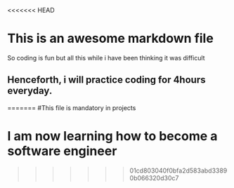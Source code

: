 <<<<<<< HEAD
# This is an awesome markdown file
So coding is fun but all this while i have been thinking it was difficult
## Henceforth, i will practice coding for 4hours everyday.
=======
#This file is mandatory in projects
# I am now learning how to become a software engineer
>>>>>>> 01cd803040f0bfa2d583abd33890b066320d30c7
